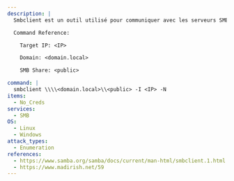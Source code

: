 ```yaml
---
description: |
  Smbclient est un outil utilisé pour communiquer avec les serveurs SMB. La commande suivante permet de se connecter à un partage SMB `<public>` en utilisant un login anonyme.

  Command Reference:

  	Target IP: <IP>

  	Domain: <domain.local>

  	SMB Share: <public>

command: |
  smbclient \\\\<domain.local>\\<public> -I <IP> -N
items:
  - No_Creds
services:
  - SMB
OS:
  - Linux
  - Windows
attack_types:
  - Enumeration
references:
  - https://www.samba.org/samba/docs/current/man-html/smbclient.1.html
  - https://www.madirish.net/59
---
```


